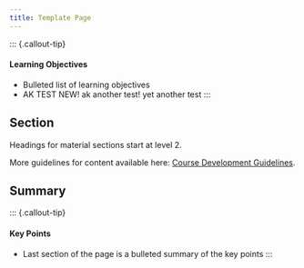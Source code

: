```yaml
---
title: Template Page
---
```


::: {.callout-tip}
#### Learning Objectives

- Bulleted list of learning objectives
- AK TEST NEW!
ak another test!
yet another test
:::


## Section

Headings for material sections start at level 2. 

More guidelines for content available here: [Course Development Guidelines](https://cambiotraining.github.io/quarto-course-template/materials/02-content_guidelines.html).


## Summary

::: {.callout-tip}
#### Key Points

- Last section of the page is a bulleted summary of the key points
:::
